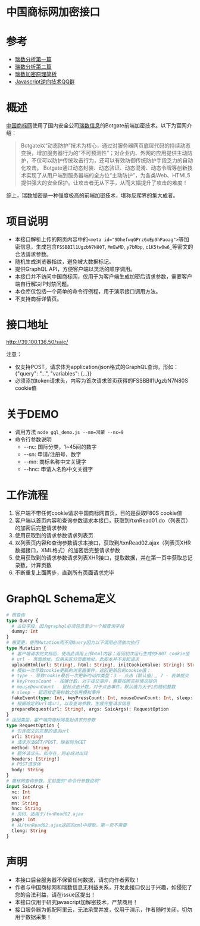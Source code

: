 # 中国商标网加密接口

# 参考
* [瑞数分析第一篇](https://segmentfault.com/a/1190000017286304)
* [瑞数分析第二篇](https://segmentfault.com/a/1190000017541235)
* [瑞数加密原理简析](https://segmentfault.com/a/1190000018311861)
* [Javascript逆向技术QQ群](https://jq.qq.com/?_wv=1027&k=5Bcu3YU)

# 概述
[中国商标网](http://wsjs.saic.gov.cn)使用了国内安全公司[瑞数信息](https://www.riversecurity.com.cn)的Botgate前端加密技术。以下为官网介绍：
>Botgate以“动态防护”技术为核心，通过对服务器网页底层代码的持续动态变换，增加服务器行为的“不可预测性”；对企业内、外网的应用提供主动防护，不仅可以防护传统攻击行为，还可以有效防御传统防护手段乏力的自动化攻击。
>Botgate通过动态封装、动态验证、动态混淆、动态令牌等创新技术实现了从用户端到服务器端的全方位“主动防护”，为各类Web、HTML5提供强大的安全保护。让攻击者无从下手，从而大幅提升了攻击的难度！

综上，瑞数加密是一种强度极高的前端加密技术，堪称反爬界的集大成者。

# 项目说明
* 本接口解析上传的网页内容中的`<meta id="9DhefwqGPrzGxEp9hPaoag">`等加密信息，生成包含`FSSBBIl1UgzbN7N80T`, `MmEwMD`, `y7bRbp`, `c1K5tw0w6_`等密文的合法请求参数。
* 随机生成浏览器指纹，避免被大数据标记。
* 提供GraphQL API，方便客户端以灵活的顺序调用。
* 本接口并不访问中国商标网，仅用于为客户端生成加密后请求参数，需要客户端自行解决IP封禁问题。
* 本仓库仅包括一个简单的命令行例程，用于演示接口调用方法。
* 不支持商标详情页。

# 接口地址
  http://39.100.136.50/saic/
  
  注意：
  * 仅支持POST，请求体为application/json格式的GraphQL查询，形如：{"query": "...", "variables": {...}}
  * 必须添加token请求头，内容为首次请求首页获得的FSSBBIl1UgzbN7N80S cookie值

# 关于DEMO
* 调用方法
  `node gql_demo.js --mn=鸿蒙 --nc=9`
* 命令行参数说明
  * --nc: 国际分类，1~45间的数字
  * --sn: 申请/注册号，数字
  * --mn: 商标名称中文关键字
  * --hnc: 申请人名称中文关键字

# 工作流程
1. 客户端不带任何cookie请求中国商标网首页，目的是获取F80S cookie值
1. 客户端以首页内容和查询参数请求本接口，获取到/txnRead01.do（列表页）的加密后完整请求参数
1. 使用获取到的请求参数请求列表页
1. 以列表页内容和查询参数请求本接口，获取到/txnRead02.ajax（列表页XHR数据接口，XML格式）的加密后完整请求参数
1. 使用获取到的请求参数请求列表XHR接口，提取数据，并在第一页中获取总记录数，计算页数
1. 不断重复上面两步，直到所有页面请求完毕

# GraphQL Schema定义
```graphql
# 根查询
type Query {
  # 占位字段，因为graphql必须包含至少一个根查询字段
  dummy: Int
}
# 根变更，使用Mutation而不用Query因为以下调用必须依次执行
type Mutation {
  # 客户端请求完文档后，使用此调用上传html内容；返回初次运行生成的F80T cookie值
  # url - 页面地址。仅用来区分页面地址，此脚本并不发起请求
  uploadHtml(url: String!, html: String!, initCookieValue: String): String
  # 模拟一次导致cookie更新的浏览器事件，返回更新后的cookie值；
  # type - 导致cookie最后一次更新的动作类型：3 - 点击（默认值）, 7 - 表单提交
  # keyPressCount - 按键计数，对于提交事件，需要按照实际情况提供
  # mouseDownCount - 鼠标点击计数，对于点击事件，默认值为大于1的随机整数
  # sleep - 延迟给定毫秒数之后再模拟事件
  fakeEvent(type: Int, keyPressCount: Int, mouseDownCount: Int, sleep: Int): String
  # 根据给定的url或uri，以及查询参数，生成完整请求信息
  prepareRequest(url: String!, args: SaicArgs): RequestOption
}
# 返回类型，客户端向商标网发起请求的参数
type RequestOption {
  # 包含密文的完整的请求url
  url: String!
  # 请求方法GET/POST，缺省则为GET
  method: String
  # 额外请求头。如存在，则必成对出现
  headers: [String!]
  # POST请求体
  body: String
}
# 商标网查询参数，见前面的"命令行参数说明"
input SaicArgs {
  nc: Int
  sn: Int
  mn: String
  hnc: String
  # 页码，适用于/txnRead02.ajax
  page: Int
  # 从/txnRead02.ajax返回的xml中提取，第一页不需要
  tlong: String
}
```

# 声明
* 本接口后台服务器不保留任何数据，请勿向作者索取！
* 作者与中国商标网和瑞数信息无利益关系，开发此接口仅出于兴趣，如侵犯了您的合法利益，请在issue区提出！
* 本接口仅用于研究javascript加解密技术，严禁商用！
* 接口服务器为低配阿里云，无法承受并发，仅用于演示，作者随时关闭，切勿用于数据采集！
